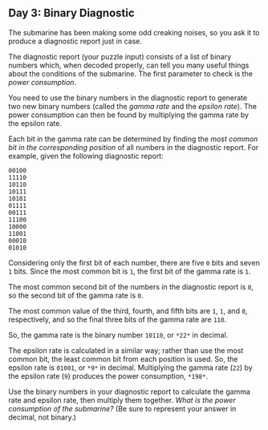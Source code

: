 ## Day 3: Binary Diagnostic

The submarine has been making some odd creaking noises, so you ask it to produce a diagnostic report just in case.


The diagnostic report (your puzzle input) consists of a list of binary numbers which, when decoded properly, can tell you many useful things about the conditions of the submarine. The first parameter to check is the *power consumption*.


You need to use the binary numbers in the diagnostic report to generate two new binary numbers (called the *gamma rate* and the *epsilon rate*). The power consumption can then be found by multiplying the gamma rate by the epsilon rate.


Each bit in the gamma rate can be determined by finding the *most common bit in the corresponding position* of all numbers in the diagnostic report. For example, given the following diagnostic report:



```
00100
11110
10110
10111
10101
01111
00111
11100
10000
11001
00010
01010

```

Considering only the first bit of each number, there are five `0` bits and seven `1` bits. Since the most common bit is `1`, the first bit of the gamma rate is `1`.


The most common second bit of the numbers in the diagnostic report is `0`, so the second bit of the gamma rate is `0`.


The most common value of the third, fourth, and fifth bits are `1`, `1`, and `0`, respectively, and so the final three bits of the gamma rate are `110`.


So, the gamma rate is the binary number `10110`, or `*22*` in decimal.


The epsilon rate is calculated in a similar way; rather than use the most common bit, the least common bit from each position is used. So, the epsilon rate is `01001`, or `*9*` in decimal. Multiplying the gamma rate (`22`) by the epsilon rate (`9`) produces the power consumption, `*198*`.


Use the binary numbers in your diagnostic report to calculate the gamma rate and epsilon rate, then multiply them together. *What is the power consumption of the submarine?* (Be sure to represent your answer in decimal, not binary.)


